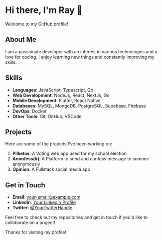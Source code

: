 
<!--
**Wirlhawk/Wirlhawk** is a ✨ _special_ ✨ repository because its `README.md` (this file) appears on your GitHub profile.

Here are some ideas to get you started:

- 🔭 I’m currently working on ...
- 🌱 I’m currently learning ...
- 👯 I’m looking to collaborate on ...
- 🤔 I’m looking for help with ...
- 💬 Ask me about ...
- 📫 How to reach me: ...
- 😄 Pronouns: ...
- ⚡ Fun fact: ...
-->


# Hi there, I'm Ray 👋

Welcome to my GitHub profile!

## About Me
I am a passionate developer with an interest in various technologies and a love for coding. I enjoy learning new things and constantly improving my skills.

## Skills
- **Languages**: JavaScript, Typescript, Go
- **Web Development**: NodeJs, React, NextJs, Go
- **Mobile Development**: Flutter, React Native
- **Databases**: MySQL, MongoDB, PostgreSQL, Supabase, Firebase
- **DevOps**: Docker
- **Other Tools**: Git, GitHub, VSCode

## Projects
Here are some of the projects I've been working on:

1. **Pilketos**: A Voting web app used for my school election
2. **Anonfess(#)**: A Platform to send and confess message to somone anonymously
3. **Opinion**: A Fullstack social media app

## Get in Touch
- **Email**: [your-email@example.com](mailto:your-email@example.com)
- **LinkedIn**: [Your LinkedIn Profile](#)
- **Twitter**: [@YourTwitterHandle](https://twitter.com/YourTwitterHandle)

Feel free to check out my repositories and get in touch if you'd like to collaborate on a project!

Thanks for visiting my profile!
